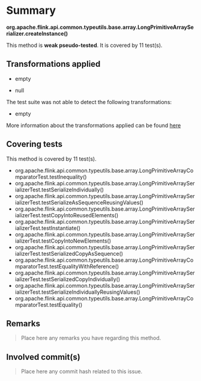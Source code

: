 # Summary
**org.apache.flink.api.common.typeutils.base.array.LongPrimitiveArraySerializer.createInstance()**

This method is **weak pseudo-tested**.
It is covered by 11 test(s). 


## Transformations applied

- empty

- null


The test suite was not able to detect the following transformations:
 * empty 


More information about the transformations applied can be found [here](https://github.com/STAMP-project/pitest-descartes)

## Covering tests
This method is covered by 11 test(s).
* org.apache.flink.api.common.typeutils.base.array.LongPrimitiveArrayComparatorTest.testInequality()
* org.apache.flink.api.common.typeutils.base.array.LongPrimitiveArraySerializerTest.testSerializeIndividually()
* org.apache.flink.api.common.typeutils.base.array.LongPrimitiveArraySerializerTest.testSerializeAsSequenceReusingValues()
* org.apache.flink.api.common.typeutils.base.array.LongPrimitiveArraySerializerTest.testCopyIntoReusedElements()
* org.apache.flink.api.common.typeutils.base.array.LongPrimitiveArraySerializerTest.testInstantiate()
* org.apache.flink.api.common.typeutils.base.array.LongPrimitiveArraySerializerTest.testCopyIntoNewElements()
* org.apache.flink.api.common.typeutils.base.array.LongPrimitiveArraySerializerTest.testSerializedCopyAsSequence()
* org.apache.flink.api.common.typeutils.base.array.LongPrimitiveArrayComparatorTest.testEqualityWithReference()
* org.apache.flink.api.common.typeutils.base.array.LongPrimitiveArraySerializerTest.testSerializedCopyIndividually()
* org.apache.flink.api.common.typeutils.base.array.LongPrimitiveArraySerializerTest.testSerializeIndividuallyReusingValues()
* org.apache.flink.api.common.typeutils.base.array.LongPrimitiveArrayComparatorTest.testEquality()


## Remarks
> Place here any remarks you have regarding this method.

## Involved commit(s)

> Place here any commit hash related to this issue.
